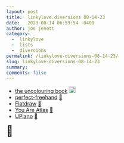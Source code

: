 ```yaml
---
layout: post
title:  linkylove.diversions 08-14-23
date:   2023-08-14 06:59:54 -0400
author: joe jenett
category:
  -  linkylove
  -  lists
  -  diversions
permalink: /linkylove-diversions-08-14-23/
slug: linkylove-diversions-08-14-23
summary: 
comments: false
---
```

<ul class="linkylove">
	<li><a title="the uncolouring book" href="https://lines.potato.horse/">the uncolouring book</a> <a class="normaltext" title="source" href="https://waxy.org/2023/08/the-uncolouring-book/"><img src="https://iwebthings.joejenett.com/images/left-arrow.png" alt="" width="18"></a></li>
	<li><a title="perfect-freehand" href="https://www.perfect-freehand.com/">perfect-freehand</a> <a href="https://pinboard.in/u:roger">📌</a></li>
	<li><a title="Flatdraw — Simple Canvas Drawing App" href="https://flatdraw.com/">Flatdraw</a> <a href="https://pinboard.in/u:jugglebird">📌</a></li>
	<li><a title="You Are Atlas" href="https://youareatlas.com/">You Are Atlas</a> <a href="https://pinboard.in/u:angusf">📌</a></li>
	<li><a title="GitHub - eliasdorneles/upiano: A Piano in your terminal" href="https://github.com/eliasdorneles/upiano">UPiano</a> <a href="https://pinboard.in/u:tdjones">📌</a></li>
</ul>
<span style="font-size:2em;">🫠</span>

<a style="display:none;" href="https://brid.gy/publish/mastodon"><small>(cross-posted to mastodon)</small></a>